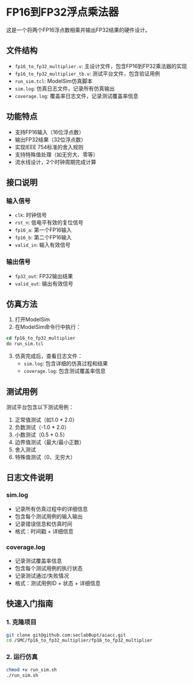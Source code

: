 # FP16到FP32浮点乘法器

这是一个将两个FP16浮点数相乘并输出FP32结果的硬件设计。

## 文件结构

- `fp16_to_fp32_multiplier.v`: 主设计文件，包含FP16到FP32乘法器的实现
- `fp16_to_fp32_multiplier_tb.v`: 测试平台文件，包含验证用例
- `run_sim.tcl`: ModelSim仿真脚本
- `sim.log`: 仿真日志文件，记录所有仿真输出
- `coverage.log`: 覆盖率日志文件，记录测试覆盖率信息

## 功能特点

- 支持FP16输入（16位浮点数）
- 输出FP32结果（32位浮点数）
- 实现IEEE 754标准的舍入规则
- 支持特殊值处理（如无穷大、零等）
- 流水线设计，2个时钟周期完成计算

## 接口说明

### 输入信号
- `clk`: 时钟信号
- `rst_n`: 低电平有效的复位信号
- `fp16_a`: 第一个FP16输入
- `fp16_b`: 第二个FP16输入
- `valid_in`: 输入有效信号

### 输出信号
- `fp32_out`: FP32输出结果
- `valid_out`: 输出有效信号

## 仿真方法

1. 打开ModelSim
2. 在ModelSim命令行中执行：
```tcl
cd fp16_to_fp32_multiplier
do run_sim.tcl
```

3. 仿真完成后，查看日志文件：
   - `sim.log`: 包含详细的仿真过程和结果
   - `coverage.log`: 包含测试覆盖率信息

## 测试用例

测试平台包含以下测试用例：
1. 正常值测试（如1.0 * 2.0）
2. 负数测试（-1.0 * 2.0）
3. 小数测试（0.5 * 0.5）
4. 边界值测试（最大/最小正数）
5. 舍入测试
6. 特殊值测试（0、无穷大）

## 日志文件说明

### sim.log
- 记录所有仿真过程中的详细信息
- 包含每个测试用例的输入输出
- 记录错误信息和仿真时间
- 格式：时间戳 + 详细信息

### coverage.log
- 记录测试覆盖率信息
- 包含每个测试用例的执行状态
- 记录测试通过/失败情况
- 格式：测试用例ID + 状态 + 详细信息

## 快速入门指南

### 1. 克隆项目
```bash
git clone git@github.com:seclabBupt/aiacc.git
cd /SMC/fp16_to_fp32_multiplier/fp16_to_fp32_multiplier
```

### 2. 运行仿真
```bash
chmod +x run_sim.sh
./run_sim.sh
```


